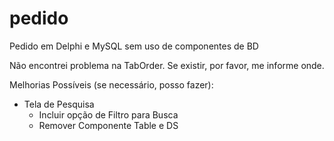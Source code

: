 # pedido
Pedido em Delphi e MySQL sem uso de componentes de BD


Não encontrei problema na TabOrder. Se existir, por favor, me informe onde.

Melhorias Possíveis (se necessário, posso fazer):
-  Tela de Pesquisa 
    - Incluir opção de Filtro para Busca
    - Remover Componente Table e DS
